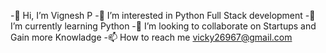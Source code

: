 -👋 Hi, I’m Vignesh P
-👀 I’m interested in Python Full Stack development
-🌱 I’m currently learning Python
-💞️ I’m looking to collaborate on Startups and Gain more Knowladge
-📫 How to reach me vicky26967@gmail.com
<!---
Vicky3224/Vicky3224 is a ✨ special ✨ repository because its `README.md` (this file) appears on your GitHub profile.
You can click the Preview link to take a look at your changes.
--->
